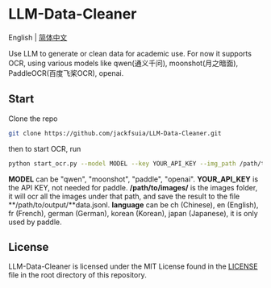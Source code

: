 # LLM-Data-Cleaner

English | [简体中文](README_zh.md)

Use LLM to generate or clean data for academic use. For now it supports OCR, using various models like qwen(通义千问), moonshot(月之暗面), PaddleOCR(百度飞桨OCR), openai.
## Start
Clone the repo
```bash
git clone https://github.com/jackfsuia/LLM-Data-Cleaner.git
```
then to start OCR, run 
```bash
python start_ocr.py --model MODEL --key YOUR_API_KEY --img_path /path/to/images/ --outdir /path/to/output/ --lang language
```
**MODEL** can be "qwen", "moonshot", "paddle", "openai". **YOUR_API_KEY** is the API KEY, not needed for paddle. **/path/to/images/** is the images folder, it will ocr all the images under that path, and save the result to the file **/path/to/output/**data.jsonl. **language** can be ch (Chinese), en (English), fr (French), german (German), korean (Korean), japan (Japanese), it is only used by paddle.

## License

LLM-Data-Cleaner is licensed under the MIT License found in the [LICENSE](LICENSE) file in the root directory of this repository.
